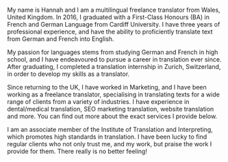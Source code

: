 My name is Hannah and I am a multilingual freelance translator from Wales, United Kingdom. In 2016, I graduated with a First-Class Honours (BA) in French and German Language from Cardiff University.  I have three years of professional experience, and have the ability to proficiently translate text from German and French into English. 
  
My passion for languages stems from studying German and French in high school, and I have endeavoured to pursue a career in translation ever since. After graduating, I completed a translation internship in Zurich, Switzerland, in order to develop my skills as a translator. 
  
Since returning to the UK, I have worked in Marketing, and I have been working as a freelance translator, specialising in translating texts for a wide range of clients from a variety of industries. I have experience in dental/medical translation, SEO marketing translation, website translation and more. You can find out more about the exact services I provide below.
  
I am an associate member of the Institute of Translation and Interpreting, which promotes high standards in translation. I have been lucky to find regular clients who not only trust me, and my work, but praise the work I provide for them. There really is no better feeling!  
  